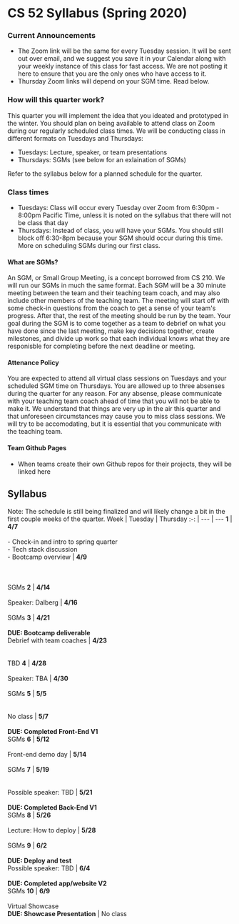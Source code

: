 # CS 52 Syllabus (Spring 2020)

### Current Announcements
- The Zoom link will be the same for every Tuesday session. It will be sent out over email, and we suggest you save it in your Calendar along with your weekly instance of this class for fast access. We are not posting it here to ensure that you are the only ones who have access to it.
- Thursday Zoom links will depend on your SGM time. Read below.

### How will this quarter work?
This quarter you will implement the idea that you ideated and prototyped in the winter. You should plan on being available to attend class on Zoom during our regularly scheduled class times. We will be conducting class in different formats on Tuesdays and Thursdays:
* Tuesdays: Lecture, speaker, or team presentations
* Thursdays: SGMs (see below for an exlaination of SGMs)

Refer to the syllabus below for a planned schedule for the quarter.

### Class times
* Tuesdays: Class will occur every Tuesday over Zoom from 6:30pm - 8:00pm Pacific Time, unless it is noted on the syllabus that there will not be class that day
* Thursdays: Instead of class, you will have your SGMs. You should still block off 6:30-8pm because your SGM should occur during this time. More on scheduling SGMs during our first class.

#### What are SGMs?
An SGM, or Small Group Meeting, is a concept borrowed from CS 210. We will run our SGMs in much the same format. Each SGM will be a 30 minute meeting between the team and their teaching team coach, and may also include other members of the teaching team. The meeting will start off with some check-in questions from the coach to get a sense of your team's progress. After that, the rest of the meeting should be run by the team. Your goal during the SGM is to come together as a team to debrief on what you have done since the last meeting, make key decisions together, create milestones, and divide up work so that each individual knows what they are responisble for completing before the next deadline or meeting.

#### Attenance Policy
You are expected to attend all virtual class sessions on Tuesdays and your scheduled SGM time on Thursdays. You are allowed up to three absenses during the quarter for any reason. For any absense, please communicate with your teaching team coach ahead of time that you will not be able to make it. We understand that things are very up in the air this quarter and that unforeseen circumstances may cause you to miss class sessions. We will try to be accomodating, but it is essential that you communicate with the teaching team.

#### Team Github Pages
- When teams create their own Github repos for their projects, they will be linked here

## Syllabus
Note: The schedule is still being finalized and will likely change a bit in the first couple weeks of the quarter.
Week | Tuesday | Thursday
:-: | --- | --- 
**1** | **4/7**<br><br>- Check-in and intro to spring quarter<br>- Tech stack discussion<br>- Bootcamp overview | **4/9**<br><br><br><br>SGMs
**2** | **4/14**<br><br>Speaker: Dalberg | **4/16**<br><br>SGMs
**3** | **4/21**<br><br>**DUE: Bootcamp deliverable**<br>Debrief with team coaches | **4/23**<br><br><br>TBD
**4** | **4/28**<br><br>Speaker: TBA | **4/30**<br><br>SGMs
**5** | **5/5**<br><br><br>No class | **5/7**<br><br>**DUE: Completed Front-End V1**<br> SGMs
**6** | **5/12**<br><br>Front-end demo day | **5/14**<br><br>SGMs
**7** | **5/19**<br><br><br>Possible speaker: TBD | **5/21**<br><br>**DUE: Completed Back-End V1**<br>SGMs
**8** | **5/26**<br><br>Lecture: How to deploy | **5/28**<br><br>SGMs
**9** | **6/2**<br><br>**DUE: Deploy and test**<br>Possible speaker: TBD | **6/4**<br><br>**DUE: Completed app/website V2**<br>SGMs
**10** | **6/9**<br><br>Virtual Showcase<br>**DUE: Showcase Presentation** | No class
